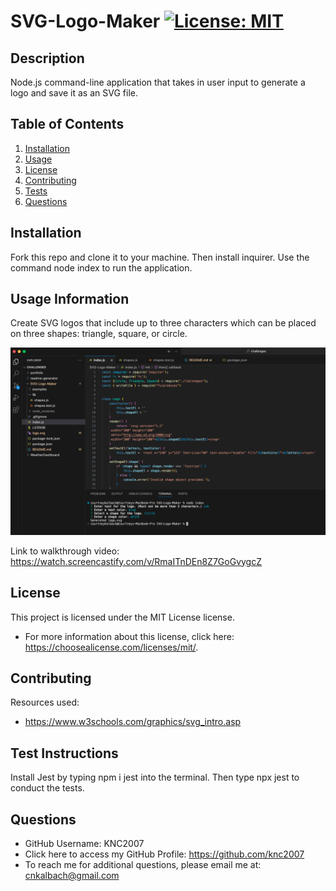# SVG-Logo-Maker [![License: MIT](https://img.shields.io/badge/License-MIT-yellow.svg)](https://opensource.org/licenses/MIT)

## Description
Node.js command-line application that takes in user input to generate a logo and save it as an SVG file.

## Table of Contents
1. [Installation](#installation)
2. [Usage](#usage-information)
3. [License](#license)
4. [Contributing](#contributing)
5. [Tests](#test-instructions)
6. [Questions](#questions)

## Installation
Fork this repo and clone it to your machine. Then install inquirer. Use the command node index to run the application.

## Usage Information
Create SVG logos that include up to three characters which can be placed on three shapes: triangle, square, or circle.
    
![Run node index in terminal and questions view.](./assets/svg%20terminal%20screenshot.png)

Link to walkthrough video: https://watch.screencastify.com/v/RmaITnDEn8Z7GoGvygcZ 

## License
This project is licensed under the MIT License license.
* For more information about this license, click here: https://choosealicense.com/licenses/mit/.

## Contributing 
Resources used:
* https://www.w3schools.com/graphics/svg_intro.asp

## Test Instructions
Install Jest by typing npm i jest into the terminal. Then type npx jest to conduct the tests.

## Questions
* GitHub Username: KNC2007
* Click here to access my GitHub Profile: https://github.com/knc2007
* To reach me for additional questions, please email me at: [cnkalbach@gmail.com](mailto:cnkalbach@gmail.com)

